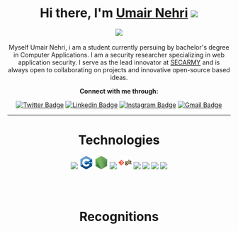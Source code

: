 <h1 align="center">Hi there, I'm <a href="https://umair9747.github.io/" target="_blank">Umair Nehri</a> <img
src="https://media.giphy.com/media/mA28dHGEU8Us36wEYJ/giphy.gif" height="32" /></h1> 
<div align="center">
<img src="https://storage.googleapis.com/gweb-uniblog-publish-prod/original_images/Dino_non-birthday_version.gif">
  </div>
  <div align="center">
  <p>Myself Umair Nehri, i am a student currently persuing by bachelor's degree in Computer Applications. I am a security researcher specializing in web application security. I serve as the lead innovator at <a href="https://secarmy.org/">SECARMY</a> and is always open to collaborating on projects and innovative open-source based ideas.</p>
  
  <p><b>Connect with me through:</b></p>
  
[![Twitter Badge](https://img.shields.io/badge/-UmairNehri-blue?style=flat-square&logo=twitter&logoColor=white&link=https://twitter.com/0x9747)](https://twitter.com/0x9747)
[![Linkedin Badge](https://img.shields.io/badge/-UmairNehri-blue?style=flat-square&logo=Linkedin&logoColor=white&link=https://www.linkedin.com/in/umair-nehri-49699317a/)](https://www.linkedin.com/in/umair-nehri-49699317a/)
[![Instagram Badge](https://img.shields.io/badge/-umairnehri9747-purple?style=flat-square&logo=instagram&logoColor=white&link=https://www.instagram.com/umairnehri9747)](https://www.instagram.com/umairnehri9747)
[![Gmail Badge](https://img.shields.io/badge/-umairnehri9747@gmail.com-c14438?style=flat-square&logo=Gmail&logoColor=white&link=mailto:kanna6501@gmail.com)](mailto:umairnehri9747@gmail.com)

<hr>

<h1>Technologies</h1>

<img height="30" src="https://upload.wikimedia.org/wikipedia/commons/thumb/2/20/Bash_Logo_black_and_white_icon_only.svg/1200px-Bash_Logo_black_and_white_icon_only.svg.png">
<img height="30" src="https://raw.githubusercontent.com/github/explore/80688e429a7d4ef2fca1e82350fe8e3517d3494d/topics/cpp/cpp.png">
<img height="30" src="https://raw.githubusercontent.com/github/explore/80688e429a7d4ef2fca1e82350fe8e3517d3494d/topics/nodejs/nodejs.png">
<img height="30" src="https://www.docker.com/sites/default/files/d8/styles/role_icon/public/2019-07/Moby-logo.png">
<img height="30" src="https://raw.githubusercontent.com/github/explore/80688e429a7d4ef2fca1e82350fe8e3517d3494d/topics/git/git.png">
<img height="30" src="https://camo.githubusercontent.com/98ed65187a84ecf897273d9fa18118ce45845057/68747470733a2f2f7261772e6769746875622e636f6d2f676f6c616e672d73616d706c65732f676f706865722d766563746f722f6d61737465722f676f706865722e706e67">
<img height="30" src="https://lh3.googleusercontent.com/proxy/LKDQEv3YIrzaPERU2FvaPuMOly27O5q2CGXAYiX-bdJutFb4iejop0oe1WVevt2837hPNiIqyWwj0Kxboa4hLmJn6CIx10oN5ECb3YyuYh0_vNgD47A">
<img height="30" src="https://seeklogo.com/images/C/css3-logo-8724075274-seeklogo.com.png">
<img height="30" src="https://upload.wikimedia.org/wikipedia/commons/thumb/b/b2/Bootstrap_logo.svg/480px-Bootstrap_logo.svg.png">

<br><br>
  
  
<h1>Recognitions</h1>

</div>
